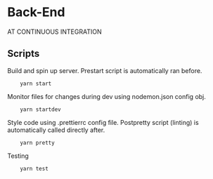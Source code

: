 # Back-End

AT CONTINUOUS INTEGRATION

## Scripts
Build and spin up server. Prestart script is automatically ran before.
```
    yarn start
```
Monitor files for changes during dev using nodemon.json config obj.
```
    yarn startdev
```
Style code using .prettierrc config file. Postpretty script (linting) is automatically called directly after.
```
    yarn pretty 
```
Testing
```
    yarn test
```